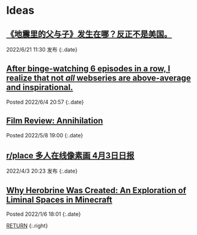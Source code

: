 # Ideas

## [《地震里的父与子》发生在哪？反正不是美国。](/ideas/facts-father-son-earthquake.md)

2022/6/21 11:30 发布
{:.date}

## [After binge-watching 6 episodes in a row, I realize that not *all* webseries are above-average and inspirational.](/ideas/end-of-the-f---king-world-review)

Posted 2022/6/4 20:57
{:.date}

## [Film Review: Annihilation](/ideas/annihilation-review)

Posted 2022/5/8 19:00
{:.date}

## [r/place 多人在线像素画 4月3日日报](/ideas/rplace_20220403)

2022/4/3 20:23 发布
{:.date}

## [Why Herobrine Was Created: An Exploration of Liminal Spaces in Minecraft](/ideas/herobrine)

Posted 2022/1/6 18:01
{:.date}

[RETURN](/)
{:.right}

